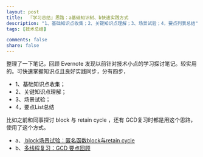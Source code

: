 ```yaml
---
layout: post
title:  『学习总结』思路：a基础知识树、b快速实践方式
description: "1、基础知识点收集；2、关键知识点理解；3、场景试验；4，要点列表总结"
tags: [技术总结]

comments: false
share: false
---
```


整理了一下笔记，回顾 Evernote 发现以前针对技术小点的学习探讨笔记。较实用的。可快速掌握知识点且良好实践同步，分有四步，

* 1、基础知识点收集；
* 2、关键知识点理解；
* 3、场景试验；
* 4，要点List总结

比如之前和同事探讨 block 与 retain cycle ，还有 GCD复习时都是用这个思路，使用了这个方式。
* a、[ block场景试验：匿名函数block与retain cycle](https://www.evernote.com/l/AG5VNoZAikZB9JURWgasfkp5GJAbnSknTdk)
* b、[多线程复习：GCD 要点回顾](https://www.evernote.com/l/AG6sMxcdwe5EAq3kTNBJPAb7jN2gPtWsAvg)
 